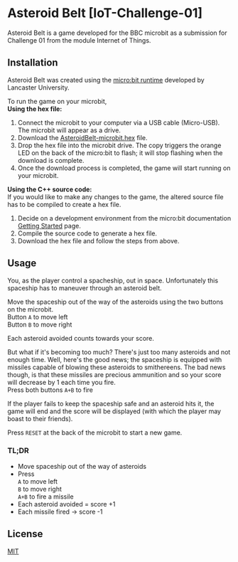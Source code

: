 # Asteroid Belt [IoT-Challenge-01]
Asteroid Belt is a game developed for the BBC microbit as a submission for Challenge 01 from the module Internet of Things.


## Installation
Asteroid Belt was created using the [micro:bit runtime](https://lancaster-university.github.io/microbit-docs/) developed by Lancaster University. 

To run the game on your microbit, \
**Using the hex file:** 
1. Connect the microbit to your computer via a USB cable (Micro-USB). The microbit will appear as a drive.
2. Download the [AsteroidBelt-microbit.hex](AsteroidBelt-microbit.hex) file.
3. Drop the hex file into the microbit drive. The copy triggers the orange LED on the back of the micro:bit to flash; it will stop flashing when the download is complete.
4. Once the download process is completed, the game will start running on your microbit.

**Using the C++ source code:** \
If you would like to make any changes to the game, the altered source file has to be compiled to create a hex file.
1. Decide on a development environment from the micro:bit documentation [Getting Started](https://lancaster-university.github.io/microbit-docs/#getting-started) page.
2. Compile the source code to generate a hex file.
3. Download the hex file and follow the steps from above.

## Usage
You, as the player control a spacheship, out in space. Unfortunately this spaceship has to maneuver through an asteroid belt.

Move the spaceship out of the way of the asteroids using the two buttons on the microbit.\
Button `A` to move left \
Button `B` to move right

Each asteroid avoided counts towards your score.

But what if it's becoming too much? There's just too many asteroids and not enough time. Well, here's the good news; the spaceship is equipped with missiles capable of blowing these asteroids to smithereens. The bad news though, is that these missiles are precious ammunition and so your score will decrease by 1 each time you fire.\
Press both buttons `A+B` to fire

If the player fails to keep the spaceship safe and an asteroid hits it, the game will end and the score will be displayed (with which the player may boast to their friends). 

Press `RESET` at the back of the microbit to start a new game.

### TL;DR
- Move spaceship out of the way of asteroids 
- Press \
`A` to move left \
`B` to move right \
`A+B` to fire a missile 
- Each asteroid avoided = score +1 
- Each missile fired -> score -1 

## License
[MIT](https://choosealicense.com/licenses/mit/)



